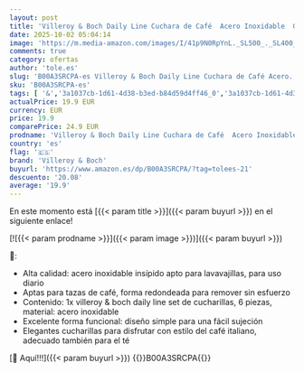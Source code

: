 ```yaml
---
layout: post
title: 'Villeroy & Boch Daily Line Cuchara de Café  Acero Inoxidable  Gris  14.2x2x2 cm  6 Unidades'
date: 2025-10-02 05:04:14
image: 'https://m.media-amazon.com/images/I/41p9N0RpYnL._SL500_._SL400_.jpg'
comments: true
category: ofertas
author: 'tole.es'
slug: 'B00A3SRCPA-es Villeroy & Boch Daily Line Cuchara de Café Acero...'
sku: 'B00A3SRCPA-es'
tags: [ '&','3a1037cb-1d61-4d38-b3ed-b84d59d4ff46_0','3a1037cb-1d61-4d38-b3ed-b84d59d4ff46_1601','Arborist Merchandising Root','Cocina y comedor','Cubertería, vajilla y cristalería','Cucharas','Cucharas especiales','Cucharillas de café','Custom Stores','Hogar y cocina','Piezas de cubertería','Self Service','boch','villeroy','villeroy & boch','🇪🇸', ]
actualPrice: 19.9 EUR
currency: EUR
price: 19.9
comparePrice: 24.9 EUR
prodname: 'Villeroy & Boch Daily Line Cuchara de Café  Acero Inoxidable  Gris  14.2x2x2 cm  6 Unidades'
country: 'es'
flag: '🇪🇸'
brand: 'Villeroy & Boch'
buyurl: 'https://www.amazon.es/dp/B00A3SRCPA/?tag=tolees-21'
descuento: '20.08'
average: '19.9'
---
```


En este momento está [{{< param title >}}]({{< param buyurl >}}) en el siguiente enlace!

[![{{< param prodname >}}]({{< param image >}})]({{< param buyurl >}})

🔎:

- Alta calidad: acero inoxidable insípido apto para lavavajillas, para uso diario
- Aptas para tazas de café, forma redondeada para remover sin esfuerzo
- Contenido: 1x villeroy & boch daily line set de cucharillas, 6 piezas, material: acero inoxidable
- Excelente forma funcional: diseño simple para una fácil sujeción
- Elegantes cucharillas para disfrutar con estilo del café italiano, adecuado también para el té

[🛒 Aquí!!!]({{< param buyurl >}})
{{<world>}}B00A3SRCPA{{</world>}}
